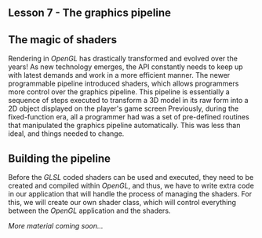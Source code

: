 ## Lesson 7 - The graphics pipeline

## The magic of shaders

Rendering in _OpenGL_ has drastically transformed and evolved over the years! As new technology emerges, the API constantly needs to keep up with latest demands and work in a more efficient manner. The newer programmable pipeline introduced shaders, which allows programmers more control over the graphics pipeline.
This pipeline is essentially a sequence of steps executed to transform a 3D model in its raw form into a 2D object displayed on the player's game screen
Previously, during the fixed-function era, all a programmer had was a set of pre-defined routines that manipulated the graphics pipeline automatically. This was less than ideal, and things needed to change. 

## Building the pipeline

Before the _GLSL_ coded shaders can be used and executed, they need to be created and compiled within _OpenGL_, and thus, we have to write extra code in our application that will handle the process of managing the shaders. For this, we will create our own shader class, which will control everything between the _OpenGL_ application and the shaders. 

_More material coming soon..._

